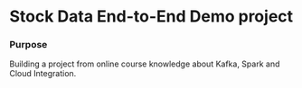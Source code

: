 # Stock Data End-to-End Demo project

### Purpose

Building a project from online course knowledge about Kafka, Spark and Cloud Integration. 
